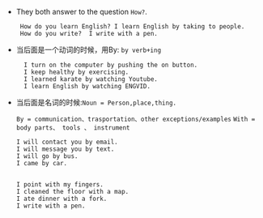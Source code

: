 

- They both answer to the question `How?`.
   ```
    How do you learn English? I learn English by taking to people.
    How do you write?  I write with a pen.
   ```

 - 当后面是一个动词的时候，用By: `by verb+ing`
    ```
      I turn on the computer by pushing the on button.
      I keep healthy by exercising.
      I learned karate by watching Youtube.
      I learn English by watching ENGVID.
    ```

 - 当后面是名词的时候:`Noun = Person,place,thing.`

    `By = communication、trasportation、other exceptions/examples`
    `With = body parts、 tools 、 instrument`
    ```
    I will contact you by email.
    I will message you by text.
    I will go by bus.
    I came by car.

    ```
    ```

    I point with my fingers.
    I cleaned the floor with a map.
    I ate dinner with a fork.
    I write with a pen.
    ```
